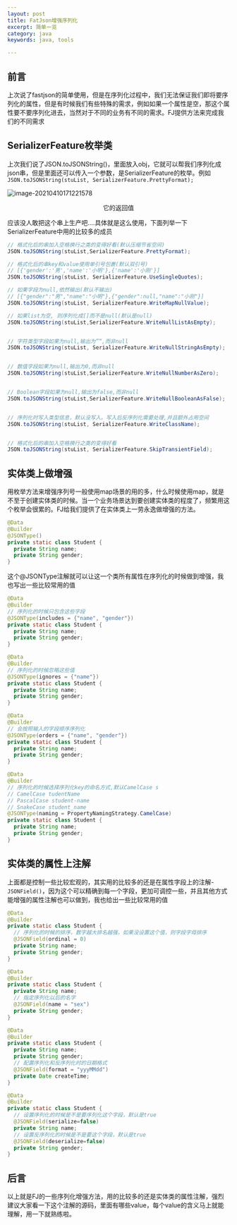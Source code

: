 ```yaml
---
layout: post
title: FatJson增强序列化
excerpt: 简单一览
category: java
keywords: java, tools

---
```


## 前言

上次说了fastjson的简单使用，但是在序列化过程中，我们无法保证我们即将要序列化的属性，但是有时候我们有些特殊的需求，例如如果一个属性是空，那这个属性要不要序列化进去，当然对于不同的业务有不同的需求。FJ提供方法来完成我们的不同需求

## SerializerFeature枚举类

上次我们说了JSON.toJSONString()，里面放入obj，它就可以帮我们序列化成json串，但是里面还可以传入一个参数，是SerializerFeature的枚举。例如`JSON.toJSONString(stuList, SerializerFeature.PrettyFormat);`

![image-20210410171221578](https://mypicgogo.oss-cn-hangzhou.aliyuncs.com/tuchuang20210410171221.png)

<center>它的返回值</center>



应该没人敢把这个串上生产吧....具体就是这么使用，下面列举一下SerializerFeature中用的比较多的成员

```java
// 格式化后的串加入空格换行之类的变得好看(默认压缩节省空间)
JSON.toJSONString(stuList,SerializerFeature.PrettyFormat);

// 格式化后的串key和value使用单引号包裹(默认双引号)
// [{'gender':'男','name':'小明'},{'name':'小刚'}]
JSON.toJSONString(stuList, SerializerFeature.UseSingleQuotes);

// 如果字段为null,依然输出(默认不输出)
// [{"gender":"男","name":"小明"},{"gender":null,"name":"小刚"}]
JSON.toJSONString(stuList, SerializerFeature.WriteMapNullValue);

// 如果list为空, 则序列化成[]而不是null(默认是null)
JSON.toJSONString(stuList,SerializerFeature.WriteNullListAsEmpty);


// 字符类型字段如果为null,输出为”“,而非null
JSON.toJSONString(stuList, SerializerFeature.WriteNullStringAsEmpty);


// 数值字段如果为null,输出为0,而非null
JSON.toJSONString(stuList,SerializerFeature.WriteNullNumberAsZero);


// Boolean字段如果为null,输出为false,而非null
JSON.toJSONString(stuList,SerializerFeature.WriteNullBooleanAsFalse);


// 序列化时写入类型信息，默认没写入。写入后反序列化需要处理,并且额外占用空间
JSON.toJSONString(stuList, SerializerFeature.WriteClassName);


// 格式化后的串加入空格换行之类的变得好看
JSON.toJSONString(stuList, SerializerFeature.SkipTransientField);
```

## 实体类上做增强

用枚举方法来增强序列号一般使用map场景的用的多，什么时候使用map，就是不至于创建实体类的时候。当一个业务场景达到要创建实体类的程度了，频繁用这个枚举会很累的。FJ给我们提供了在实体类上一劳永逸做增强的方法。

```java
@Data
@Builder
@JSONType()
private static class Student {
  private String name;
  private String gender;
}
```

这个@JSONType注解就可以让这一个类所有属性在序列化的时候做到增强，我也写出一些比较常用的值

```java
@Data
@Builder
// 序列化的时候只包含这些字段
@JSONType(includes = {"name", "gender"})
private static class Student {
  private String name;
  private String gender;
}

@Data
@Builder
// 序列化的时候忽略这些值
@JSONType(ignores = {"name"})
private static class Student {
  private String name;
  private String gender;
}

@Data
@Builder
// 会按照输入的字段顺序序列化
@JSONType(orders = {"name", "gender"})
private static class Student {
  private String name;
  private String gender;
}

@Data
@Builder
// 序列化的时候选择序列化key的命名方式,默认CamelCase s
// CamelCase tudentName
// PascalCase student-name
// SnakeCase student_name
@JSONType(naming = PropertyNamingStrategy.CamelCase) 
private static class Student {
  private String name;
  private String gender;
}
```

## 实体类的属性上注解

上面都是控制一些比较宏观的，其实用的比较多的还是在属性字段上的注解-`JSONField()`，因为这个可以精确到每一个字段，更加可调控一些，并且其他方式能增强的属性注解也可以做到，我也给出一些比较常用的值

```java
@Data
@Builder
private static class Student {
  // 序列化的时候的排序，数字越大排名越强，如果没设置这个值，则字段字母排序
  @JSONField(ordinal = 0)
  private String name;
  private String gender;
}

@Data
@Builder
private static class Student {
  private String name;
  // 指定序列化以后的名字
  @JSONField(name = "sex")
  private String gender;
}

@Data
@Builder
private static class Student {
  private String name;
  private String gender;
  // 配置序列化和反序列化时的日期格式
  @JSONField(format = "yyyMMdd")
  private Date createTime;
}

@Data
@Builder
private static class Student {
  // 设置序列化的时候是不是要序列化这个字段，默认是true
  @JSONField(serialize=false)
  private String name;
  // 设置反序列化的时候是不是要这个字段，默认是true
  @JSONField(deserialize=false)
  private String gender;
}
```

## 后言

以上就是FJ的一些序列化增强方法，用的比较多的还是实体类的属性注解，强烈建议大家看一下这个注解的源码，里面有哪些value，每个value的含义马上就能理解，用一下就熟练啦。

